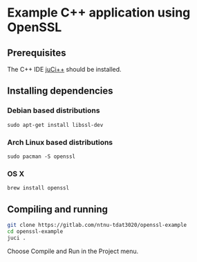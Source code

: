 # Example C++ application using OpenSSL

## Prerequisites
The C++ IDE [juCi++](https://gitlab.com/cppit/jucipp) should be installed.

## Installing dependencies

### Debian based distributions
`sudo apt-get install libssl-dev`

### Arch Linux based distributions
`sudo pacman -S openssl`

### OS X
`brew install openssl`

## Compiling and running
```sh
git clone https://gitlab.com/ntnu-tdat3020/openssl-example
cd openssl-example
juci .
```

Choose Compile and Run in the Project menu.
